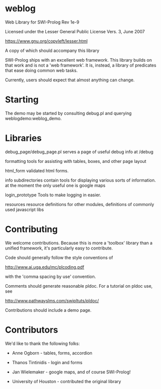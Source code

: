 weblog
======

Web Library for SWI-Prolog
Rev 1e-9

Licensed under the Lesser General Public License Vers. 3, June 2007

https://www.gnu.org/copyleft/lesser.html

A copy of which should accompany this library

SWI-Prolog ships with an excellent web framework. This library builds on that work
and is not a 'web framework'. It is, instead, a library of predicates that ease doing
common web tasks.

Currently, users should expect that almost anything can change.

Starting
========

The demo may be started by consulting debug.pl and querying weblogdemo:weblog_demo.

Libraries
=========

debug_page/debug_page.pl  serves a page of useful debug info at /debug

formatting    tools for assisting with tables, boxes, and other page layout

html_form     validated html forms.

info          subdirectories contain tools for displaying various sorts of information.
              at the moment the only useful one is google maps
              
login_prototype   Tools to make logging in easier.

resources     resource definitions for other modules, definitions of commonly used javascript libs

Contributing
============

We welcome contributions. Because this is more a 'toolbox' library than a unified 
framework, it's particularly easy to contribute.

Code should generally follow the style conventions of 

http://www.ai.uga.edu/mc/plcoding.pdf

with the 'comma spacing by use' convention.

Comments should generate reasonable pldoc. For a tutorial on pldoc use, see

http://www.pathwayslms.com/swipltuts/pldoc/

Contributions should include a demo page.


Contributors
============

We'd like to thank the following folks:

 * Anne Ogborn - tables, forms, accordion

 * Thanos Tintinidis   - login and forms

 * Jan Wielemaker - google maps, and of course SWI-Prolog!

 * University of Houston - contributed the original library










